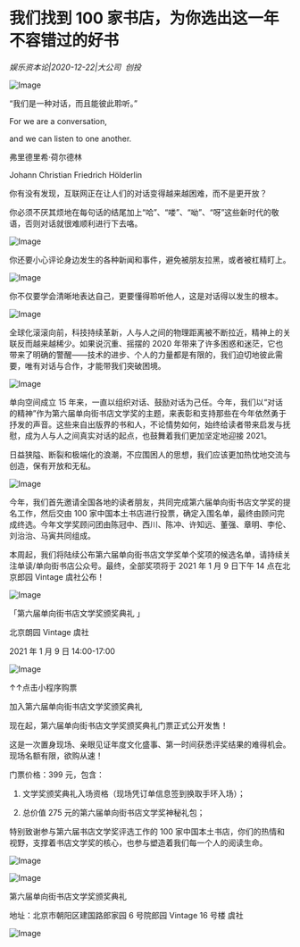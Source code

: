 # 我们找到 100 家书店，为你选出这一年不容错过的好书

*娱乐资本论|2020-12-22|大公司 
                                                创投*

![Image](http://static.ylzbl.com/uploads/ueditor/php/upload/image/20201222/1608618216208798.png)

“我们是⼀种对话，而且能彼此聆听。”

For we are a conversation,

and we can listen to one another.

弗里德里希·荷尔德林

Johann Christian Friedrich Hölderlin

你有没有发现，互联网正在让人们的对话变得越来越困难，而不是更开放？

你必须不厌其烦地在每句话的结尾加上“哈”、“喽”、“呦”、“呀”这些新时代的敬语，否则对话就很难顺利进行下去咯。

![Image](http://static.ylzbl.com/uploads/ueditor/php/upload/image/20201222/1608618226806968.gif)

你还要小心评论身边发生的各种新闻和事件，避免被朋友拉黑，或者被杠精盯上。

![Image](http://static.ylzbl.com/uploads/ueditor/php/upload/image/20201222/1608618234211242.jpeg)

你不仅要学会清晰地表达自己，更要懂得聆听他人，这是对话得以发生的根本。

![Image](http://static.ylzbl.com/uploads/ueditor/php/upload/image/20201222/1608618242127045.jpeg)

全球化滚滚向前，科技持续革新，人与人之间的物理距离被不断拉近，精神上的关联反而越来越稀少。如果说沉重、摇摆的 2020 年带来了许多困惑和迷茫，它也带来了明确的警醒——技术的进步、个人的力量都是有限的，我们迫切地彼此需要，唯有对话与合作，才能带我们突破困境。

![Image](http://static.ylzbl.com/uploads/ueditor/php/upload/image/20201222/1608618264521801.jpeg)

单向空间成立 15 年来，一直以组织对话、鼓励对话为己任。今年，我们以“对话的精神”作为第六届单向街书店文学奖的主题，来表彰和支持那些在今年依然勇于抒发的声音。这些来自出版界的书和人，不论情势如何，始终给读者带来启发与抚慰，成为人与人之间真实对话的起点，也鼓舞着我们更加坚定地迎接 2021。

日益狭隘、断裂和极端化的浪潮，不应围困人的思想，我们应该更加热忱地交流与创造，保有开放和无私。

![Image](http://static.ylzbl.com/uploads/ueditor/php/upload/image/20201222/1608618278775387.png)

今年，我们首先邀请全国各地的读者朋友，共同完成第六届单向街书店文学奖的提名工作，然后交由 100 家中国本土书店进行投票，确定入围名单，最终由顾问完成终选。今年文学奖顾问团由陈冠中、西川、陈冲、许知远、董强、章明、李伦、刘治治、马寅共同组成。

本周起，我们将陆续公布第六届单向街书店文学奖单个奖项的候选名单，请持续关注单读/单向街书店公众号。最终，全部奖项将于 2021 年 1 月 9 日下午 14 点在北京郎园 Vintage 虞社公布！

![Image](http://static.ylzbl.com/uploads/ueditor/php/upload/image/20201222/1608618372686473.jpeg)

「第六届单向街书店文学奖颁奖典礼 」

北京朗园 Vintage 虞社

2021 年 1 月 9 日 14:00-17:00

![Image](http://static.ylzbl.com/uploads/ueditor/php/upload/image/20201222/1608618392322002.png)

↑↑点击小程序购票

加入第六届单向街书店文学奖颁奖典礼

现在起，第六届单向街书店文学奖颁奖典礼门票正式公开发售！

这是一次置身现场、亲眼见证年度文化盛事、第一时间获悉评奖结果的难得机会。现场名额有限，欲购从速！

门票价格：399 元，包含：

1. 文学奖颁奖典礼入场资格（现场凭订单信息签到换取手环入场）；

2. 总价值 275 元的第六届单向街书店文学奖神秘礼包；

特别致谢参与第六届书店文学奖评选工作的 100 家中国本土书店，你们的热情和视野，支撑着书店文学奖的核心，也参与塑造着我们每一个人的阅读生命。

![Image](http://static.ylzbl.com/uploads/ueditor/php/upload/image/20201222/1608618406133484.jpeg)

![Image](http://static.ylzbl.com/uploads/ueditor/php/upload/image/20201222/1608618412115333.png)

第六届单向街书店文学奖颁奖典礼

地址：北京市朝阳区建国路郎家园 6 号院郎园 Vintage 16 号楼 虞社

![Image](http://static.ylzbl.com/uploads/ueditor/php/upload/image/20201222/1608618425811112.png)

